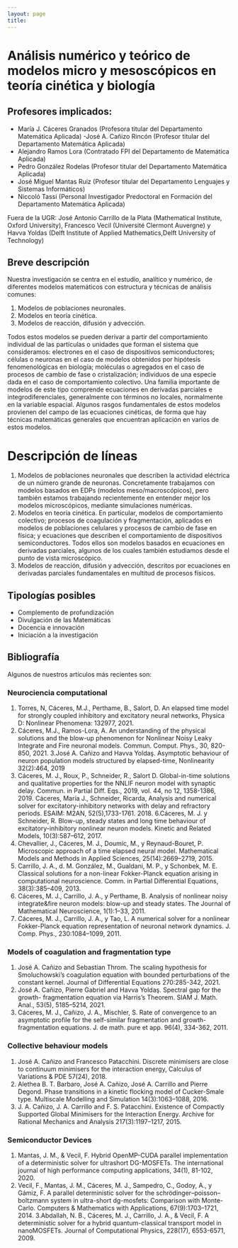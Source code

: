 ```yaml
---
layout: page
title: 
---
```


# Análisis numérico y teórico de modelos micro y mesoscópicos en teoría cinética y biología

## Profesores implicados:

- María J. Cáceres Granados (Profesora titular del Departamento Matemática Aplicada)
-José A. Cañizo Rincón (Profesor titular del Departamento Matemática Aplicada)
- Alejandro Ramos Lora (Contratado FPI del Departamento de Matemática Aplicada)
- Pedro González Rodelas (Profesor titular del Departamento Matemática Aplicada)
- José Miguel Mantas Ruiz (Profesor titular del Departamento  Lenguajes y Sistemas Informáticos)
- Niccoló Tassi (Personal Investigador Predoctoral en Formación del Departamento Matemática Aplicada)

Fuera de la UGR: José Antonio Carrillo de la Plata (Mathematical Institute, Oxford University), Francesco Vecil (Université Clermont Auvergne) y Havva Yoldas (Delft Institute of Applied Mathematics,Delft University of Technology)

 
## Breve descripción

Nuestra investigación se centra en el estudio, analítico y numérico, de diferentes modelos matemáticos con estructura y técnicas de análisis comunes:

1. Modelos de poblaciones neuronales.
2. Modelos en teoría cinética.
3. Modelos de reacción, difusión y advección.

Todos estos modelos se pueden derivar a partir del comportamiento individual de las partículas o unidades que forman el sistema que consideramos: electrones en el caso de dispositivos semiconductores; células o neuronas en el caso de modelos obtenidos por hipótesis fenomenológicas en biología; moléculas o agregados en el caso de procesos de cambio de fase o cristalización; individuos de una especie dada en el caso de comportamiento colectivo. Una familia importante de modelos de este tipo comprende ecuaciones en derivadas parciales e integrodiferenciales, generalmente con términos no locales, normalmente en la variable espacial. Algunos rasgos fundamentales de estos modelos provienen del campo de las ecuaciones cinéticas, de forma que hay técnicas matemáticas generales que encuentran aplicación en varios de estos modelos.


# Descripción de líneas

1. Modelos de poblaciones neuronales que describen la actividad eléctrica de un número grande de neuronas. Concretamente trabajamos con modelos basados en EDPs (modelos meso/macroscópicos), pero también estamos trabajando recientemente en entender mejor los modelos microscópicos, mediante simulaciones numéricas.
2. Modelos en teoría cinética. En particular, modelos de comportamiento colectivo; procesos de coagulación y fragmentación, aplicados en modelos de poblaciones celulares y procesos de cambio de fase en física; y ecuaciones que describen el comportamiento de dispositivos semiconductores. Todos ellos son modelos basados en ecuaciones en derivadas parciales, algunos de los cuales también estudiamos desde el punto de vista microscópico.
3. Modelos de reacción, difusión y advección, descritos por ecuaciones en derivadas parciales fundamentales en multitud de procesos físicos.


## Tipologías posibles


- Complemento de profundización
- Divulgación de las Matemáticas
- Docencia e innovación
- Iniciación a la investigación


## Bibliografía

Algunos de nuestros artículos más recientes son:

### Neurociencia computational

1. Torres, N, Cáceres, M.J., Perthame, B., Salort, D. An elapsed time model for
strongly coupled inhibitory and excitatory neural networks, Physica D:
Nonlinear Phenomena: 132977, 2021.
2. Cáceres, M.J., Ramos-Lora, A. An understanding of the physical solutions
and the blow-up phenomenon for Nonlinear Noisy Leaky Integrate and Fire
neuronal models. Commun. Comput. Phys., 30, 820-850, 2021.
3.José A. Cañizo and Havva Yoldaş. Asymptotic behaviour of neuron population
models structured by elapsed-time, Nonlinearity 32(2):464, 2019
4. Cáceres, M. J., Roux, P., Schneider, R., Salort D. Global-in-time solutions and
qualitative properties for the NNLIF neuron model with synaptic delay.
Commun. in Partial Diff. Eqs., 2019, vol. 44, no 12, 1358-1386, 2019.
 Cáceres, María J., Schneider, Ricarda, Analysis and numerical solver for
excitatory-inhibitory networks with delay and refractory periods. ESAIM:
M2AN, 52(5),1733-1761. 2018.
6.Cáceres, M. J. y Schneider, R. Blow-up, steady states and long time behaviour
of excitatory-inhibitory nonlinear neuron models. Kinetic and Related Models,
10(3):587–612, 2017.
7. Chevallier, J., Cáceres, M. J., Doumic, M., y Reynaud-Bouret, P. Microscopic
approach of a time elapsed neural model. Mathematical Models and Methods in
Applied Sciences, 25(14):2669–2719, 2015.
8. Carrillo, J. A., d. M. González, M., Gualdani, M. P., y Schonbek, M. E. Classical
solutions for a non-linear Fokker-Planck equation arising in computational
neuroscience. Comm. in Partial Differential Equations, 38(3):385–409, 2013.
9. Cáceres, M. J., Carrillo, J. A., y Perthame, B. Analysis of nonlinear noisy
integrate&fire neuron models: blow-up and steady states. The Journal of
Mathematical Neuroscience, 1(1):1–33, 2011.
10. Cáceres, M. J., Carrillo, J. A., y Tao, L. A numerical solver for a nonlinear
Fokker-Planck equation representation of neuronal network dynamics. J.
Comp. Phys., 230:1084–1099, 2011.

### Models of coagulation and fragmentation type

1. José A. Cañizo and Sebastian Throm. The scaling hypothesis for
Smoluchowski’s coagulation equation with bounded perturbations of the
constant kernel. Journal of Differential Equations 270:285-342, 2021.
2. José A. Cañizo, Pierre Gabriel and Havva Yoldaş. Spectral gap for the growth-
fragmentation equation via Harris’s Theorem. SIAM J. Math. Anal., 53(5),
5185–5214, 2021.
3. Cáceres, M. J., Cañizo, J. A., Mischler, S. Rate of convergence to an asymptotic
profile
 for the self-similar fragmentation and growth-fragmentation
equations. J. de math. pure et app. 96(4), 334-362, 2011.

###  Collective behaviour models
1. José A. Cañizo and Francesco Patacchini. Discrete minimisers are close to
continuum minimisers for the interaction energy, Calculus of Variations & PDE
57(24), 2018.
2. Alethea B. T. Barbaro, José A. Cañizo, José A. Carrillo and Pierre Degond. Phase
transitions in a kinetic flocking model of Cucker-Smale type. Multiscale
Modelling and Simulation 14(3):1063–1088, 2016.
3. J. A. Cañizo, J. A. Carrillo and F. S. Patacchini. Existence of Compactly
Supported Global Minimisers for the Interaction Energy. Archive for Rational
Mechanics and Analysis 217(3):1197–1217, 2015.

### Semiconductor Devices

1. Mantas, J. M., & Vecil, F. Hybrid OpenMP-CUDA parallel implementation of a
deterministic solver for ultrashort DG-MOSFETs. The international journal of
high performance computing applications, 34(1), 81-102, 2020.
2. Vecil, F., Mantas, J. M., Cáceres, M. J., Sampedro, C., Godoy, A., y Gámiz, F. A
parallel deterministic solver for the schrödinger–poisson–boltzmann system
in ultra-short dg-mosfets: Comparison with Monte-Carlo. Computers &
Mathematics with Applications, 67(9):1703–1721, 2014.
3.Abdallah, N. B., Cáceres, M. J., Carrillo, J. A., & Vecil, F. A deterministic solver
for a hybrid quantum-classical transport model in nanoMOSFETs. Journal of
Computational Physics, 228(17), 6553-6571, 2009.
